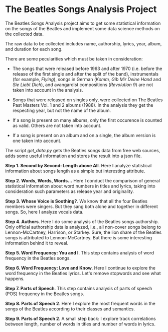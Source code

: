 # The Beatles Songs Analysis Project

The Beatles Songs Analysis project aims to get some statistical information on the songs of the Beatles and implement some data science methods on the collected data.

The raw data to be collected includes name, authorship, lyrics, year, album, and duration for each song.

There are some pecularities which must be taken in consideration:

* The songs that were released before 1963 and after 1970 (i.e. before the release of the first single and after the split of the band), instrumentals (for example, *Flying*), songs in German (*Komm, Gib Mir Deine Hand* and *Sie Liebt Dich*), and avangardist compositions (*Revolution 9*) are not taken into account in the analysis.

* Songs that were released on singles only, were collected on The Beatles Past Masters Vol. 1 and 2 albums (1988). In the analysis they get the respecting year, but not the name of the album.

* If a song is present on many albums, only the first occurence is counted as valid. Others are not taken into account.

* If a song is present on an album and on a single, the album version is one taken into account.

The script *get_data.py* gets the Beatles songs data from free web sources, adds some useful information and stores the result into a json file.

**Step 1. Second by Second: Length above All**. Here I analyze statistical information about songs length as a simple but interesting attribute.

**Step 2. Words, Words, Words...** Here I conduct the comparison of general statistical information about word numbers in titles and lyrics, taking into consideration such parameters as release year and originality.

**Step 3. Whose Voice is Soothing?**. We know that all the four Beatles members were singers. But they sang both alone and together in different songs. So, here I analyze vocals data.

**Step 4. Authors**. Here I do some analysis of the Beatles songs authorship. Only official authorship data is analyzed, i.e., all non-cover songs belong to Lennon-McCartney, Harrison, or Starkey. Sure, the lion share of the Beatles songs is attributed to Lennon-McCartney. But there is some interesting information behind it to reveal.

**Step 5. Word Frequency: You and I**. This step contains analysis of word frequency in the Beatles songs.

**Step 6. Word Frequency: Love and Know**. Here I continue to explore the word frequency in the Beatles lyrics. Let's remove stopwords and see what happens.

**Step 7. Parts of Speech**. This step contains analysis of parts of speech (POS) frequency in the Beatles songs.

**Step 8. Parts of Speech 2**. Here I explore the most frequent words in the songs of the Beatles according to their classes and semantics.

**Step 9. Parts of Speech 2**. A small step back: I explore track correlations between length, number of words in titles and number of words in lyrics.
